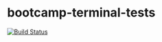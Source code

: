 # bootcamp-terminal-tests
[![Build Status](https://travis-ci.org/Schtoo/bootcamp-terminal-tests.svg?branch=master)](https://travis-ci.org/Schtoo/bootcamp-terminal-tests)
